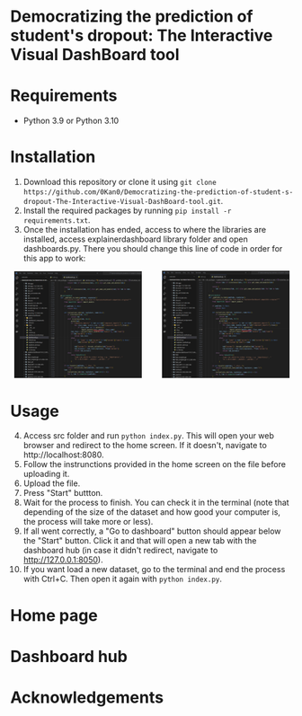 # Democratizing the prediction of student's dropout: The Interactive Visual DashBoard tool

# Requirements
  - Python 3.9 or Python 3.10

# Installation
  1. Download this repository or clone it using `git clone https://github.com/0Kan0/Democratizing-the-prediction-of-student-s-dropout-The-Interactive-Visual-DashBoard-tool.git`.
  2. Install the required packages by running `pip install -r requirements.txt`.
  3. Once the installation has ended, access to where the libraries are installed, access explainerdashboard library folder and open dashboards.py. There you should change this line of code in order for this app     to work:
  <p align="center">
  <img alt="Before" src="images/Before.png" width="45%">
  &nbsp; &nbsp; &nbsp; &nbsp;
  <img alt="After" src="images/After.png" width="45%">
  </p>

# Usage
  4. Access src folder and run `python index.py`. This will open your web browser and redirect to the home screen. If it doesn't, navigate to http://localhost:8080.
  5. Follow the instrunctions provided in the home screen on the file before uploading it.
  6. Upload the file.
  7. Press "Start" buttton.
  8. Wait for the process to finish. You can check it in the terminal (note that depending of the size of the dataset and how good your computer is, the process will take more or less).
  9. If all went correctly, a "Go to dashboard" button should appear below the "Start" button. Click it and that will open a new tab with the dashboard hub (in case it didn't redirect, navigate to                  http://127.0.0.1:8050).
  10. If you want load a new dataset, go to the terminal and end the process with Ctrl+C. Then open it again with `python index.py`.

# Home page

# Dashboard hub

# Acknowledgements
